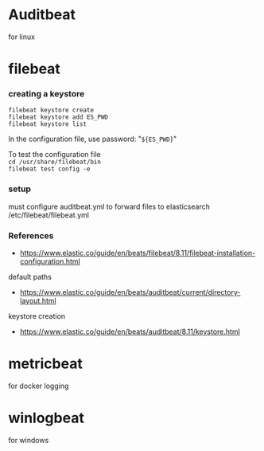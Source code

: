 # Auditbeat
for linux

# filebeat

### creating a keystore
`filebeat keystore create`<br>
`filebeat keystore add ES_PWD`<br>
`filebeat keystore list`

In the configuration file, use password: "`${ES_PWD}`"

To test the configuration file<br>
`cd /usr/share/filebeat/bin`<br>
`filebeat test config -e`

### setup
must configure auditbeat.yml to forward files to elasticsearch
/etc/filebeat/filebeat.yml



### References
- https://www.elastic.co/guide/en/beats/filebeat/8.11/filebeat-installation-configuration.html

default paths

- https://www.elastic.co/guide/en/beats/auditbeat/current/directory-layout.html

keystore creation
 - https://www.elastic.co/guide/en/beats/auditbeat/8.11/keystore.html

# metricbeat
for docker logging

# winlogbeat
for windows
